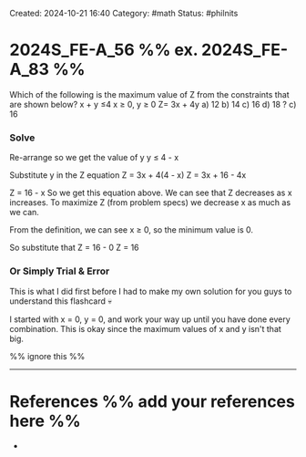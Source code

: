 Created: 2024-10-21 16:40
Category: #math
Status: #philnits



# 2024S_FE-A_56 %% ex. 2024S_FE-A_83 %%

Which of the following is the maximum value of Z from the constraints that are shown
below?
x + y ≤4
x ≥ 0, y ≥ 0
Z= 3x + 4y
a) 12
b) 14
c) 16
d) 18
?
c) 16
### Solve
Re-arrange so we get the value of y
y ≤ 4 - x

Substitute y in the Z equation
Z = 3x + 4(4 - x)
Z = 3x + 16 - 4x

Z = 16 - x
So we get this equation above.
We can see that Z decreases as x increases.
To maximize Z (from problem specs) we decrease x as much as we can.

From the definition, we can see x ≥ 0, so the minimum value is 0.

So substitute that
Z = 16 - 0
Z = 16

### Or Simply Trial & Error
This is what I did first before I had to make my own solution for you guys to understand this flashcard 💀

I started with x = 0, y = 0, and work your way up until you have done every combination.
This is okay since the maximum values of x and y isn't that big.







%% ignore this %%
<!--SR:!2025-04-19,15,290-->
---









# References %% add your references here %%
- 